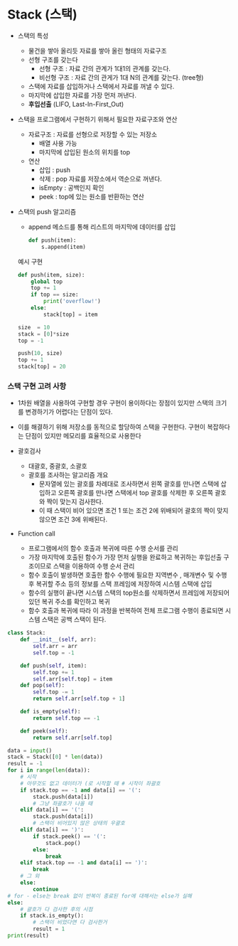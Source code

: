 # Stack (스택)

- 스택의 특성
    - 물건을 쌓아 올리듯 자료를 쌓아 올린 형태의 자료구조
    - 선형 구조를 갖는다
        - 선형 구조 : 자료 간의 관계가 1대1의 관계를 갖는다.
        - 비선형 구조 : 자료 간의 관게가 1대 N의 관계를 갖는다. (tree형)
    - 스택에 자료를 삽입하거나 스택에서 자료를 꺼낼 수 있다.
    - 마지막에 삽입한 자료를 가장 먼저 꺼낸다.
    - **후입선출** (LIFO, Last-In-First_Out)

- 스택을 프로그램에서 구현하기 위해서 필요한 자료구조와 연산
    - 자료구조 : 자료를 선형으로 저장할 수 있는 저장소
        - 배열 사용 가능
        - 마지막에 삽입된 원소의 위치를 top
    - 연산
        - 삽입 : push
        - 삭제 : pop 자료를 저장소에서 역순으로 꺼낸다.
        - isEmpty : 공백인지 확인
        - peek : top에 있는 원소를 반환하는 연산

- 스택의 push 알고리즘
    - append 메소드를 통해 리스트의 마지막에 데이터를 삽입
        
        ```python
        def push(item):
        	s.append(item)
        
        ```
        
    
    예시 구현
    
    ```python
    def push(item, size):
    	global top
    	top += 1
    	if top == size:
    		print('overflow!')
    	else:
    		stack[top] = item
    
    size  = 10
    stack = [0]*size
    top = -1
    
    push(10, size)
    top += 1
    stack[top] = 20
    ```
    

### 스택 구현 고려 사항

- 1차원 배열을 사용하여 구현할 경우 구현이 용이하다는 장점이 있지만 스택의 크기를 변경하기가 어렵다는 단점이 있다.
- 이를 해결하기 위해 저장소를 동적으로 할당하여 스택을 구현한다. 구현이 복잡하다는 단점이 있지만 메모리를 효율적으로 사용한다

- 괄호검사
    - 대괄호, 중괄호, 소괄호
    - 괄호를 조사하는 알고리즘 개요
        - 문자열에 있는 괄호를 차례대로 조사하면서 왼쪽 괄호를 만나면 스택에 삽입하고 오른쪽 괄호를 만나면 스택에서 top 괄호를 삭제한 후 오른쪽 괄호와 짝이 맞는지 검사한다.
        - 이 때 스택이 비어 있으면 조건 1 또는 조건 2에 위배되어 괄호의 짝이 맞지 않으면 조건 3에 위배된다.
        
- Function call
    - 프로그램에서의 함수 호출과 복귀에 따른 수행 순서를 관리
    - 가장 마지막에 호출된 함수가 가장 먼저 실행을 완료하고 복귀하는 후입선출 구조이므로 스택을 이용하여 수행 순서 관리
    - 함수 호출이 발생하면 호출한 함수 수행에 필요한 지역변수 , 매개변수 및 수행 후 복귀할 주소 등의 정보를 스택 프레임에 저장하여 시스템 스택에 삽입
    - 함수의 실행이 끝나면 시스템 스택의 top원소를 삭제하면서 프레임에 저장되어 있던 복귀 주소를 확인하고 복귀
    - 함수 호출과 복귀에 따라 이 과정을 반복하여 전체 프로그램 수행이 종료되면 시스템 스택은 공백 스택이 된다.

```python
class Stack:
    def __init__(self, arr):
        self.arr = arr
        self.top = -1

    def push(self, item):
        self.top += 1
        self.arr[self.top] = item
    def pop(self):
        self.top -= 1
        return self.arr[self.top + 1]

    def is_empty(self):
        return self.top == -1

    def peek(self):
        return self.arr[self.top]

data = input()
stack = Stack([0] * len(data))
result = -1
for i in range(len(data)):
    # 시작
    # 아무것도 없고 데이터가 (로 시작할 때 # 시작이 좌괄호
    if stack.top == -1 and data[i] == '(':
        stack.push(data[i])
        # 그냥 좌괄호가 나올 때
    elif data[i] == '(':
        stack.push(data[i])
        # 스택이 비어있지 않은 상태의 우괄호
    elif data[i] == ')':
        if stack.peek() == '(':
            stack.pop()
        else:
            break
    elif stack.top == -1 and data[i] == ')':
        break
    # 그 외
    else:
        continue
# for - else는 break 없이 반복이 종료된 for에 대해서는 else가 실해
else:
    # 괄호가 다 검사한 후의 시점
    if stack.is_empty():
        # 스택이 비었다면 다 검사한거
        result = 1
print(result)
```